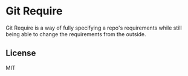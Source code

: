 # Git Require

Git Require is a way of fully specifying a repo's requirements while still being
able to change the requirements from the outside.

## License

MIT

